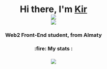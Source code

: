 <h1 align="center">Hi there, I'm <a href="https://discordapp.com/users/761964526463221800/" target="_blank">Kir</a> 
<div id="badges">
  <a href="https://discordapp.com/users/761964526463221800/" target="_blank">
    <img src="https://img.shields.io/badge/Discord-%235865F2.svg?style=for-the-badge&logo=discord&logoColor=white" target="_blank">
  </a>
</div>

  
  <img src="http://github-readme-streak-stats.herokuapp.com?user=k1rgam9r&theme=dark&hide_border=true&card_width=500">
<h3 align="center">Web2 Front-End student, from Almaty</h3>

<h3 align="center">:fire: My stats :<h3>
<p align="center"><img src="https://github-readme-stats.vercel.app/api/top-langs/?username=k1rgam9r&layout=donut&theme=dark&border_color=151515"></p>
  
